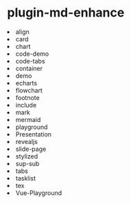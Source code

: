 # plugin-md-enhance

<li><router-link to="/Code/UI/VUE/md-enhance/align.html">align</router-link></li>
<li><router-link to="/Code/UI/VUE/md-enhance/card.html">card</router-link></li>
<li><router-link to="/Code/UI/VUE/md-enhance/chart.html">chart</router-link></li>
<li><router-link to="/Code/UI/VUE/md-enhance/code-demo.html">code-demo</router-link></li>
<li><router-link to="/Code/UI/VUE/md-enhance/code-tabs.html">code-tabs</router-link></li>
<li><router-link to="/Code/UI/VUE/md-enhance/container.html">container</router-link></li>
<li><router-link to="/Code/UI/VUE/md-enhance/demo.html">demo</router-link></li>
<li><router-link to="/Code/UI/VUE/md-enhance/echarts.html">echarts</router-link></li>
<li><router-link to="/Code/UI/VUE/md-enhance/flowchart.html">flowchart</router-link></li>
<li><router-link to="/Code/UI/VUE/md-enhance/footnote.html">footnote</router-link></li>
<li><router-link to="/Code/UI/VUE/md-enhance/include.html">include</router-link></li>
<li><router-link to="/Code/UI/VUE/md-enhance/mark.html">mark</router-link></li>
<li><router-link to="/Code/UI/VUE/md-enhance/mermaid.html">mermaid</router-link></li>
<li><router-link to="/Code/UI/VUE/md-enhance/playground.html">playground</router-link></li>
<li><router-link to="/Code/UI/VUE/md-enhance/Presentation.html">Presentation</router-link></li>
<li><router-link to="/Code/UI/VUE/md-enhance/revealjs.html">revealjs</router-link></li>
<li><router-link to="/Code/UI/VUE/md-enhance/slide-page.html">slide-page</router-link></li>
<li><router-link to="/Code/UI/VUE/md-enhance/stylized.html">stylized</router-link></li>
<li><router-link to="/Code/UI/VUE/md-enhance/sup-sub.html">sup-sub</router-link></li>
<li><router-link to="/Code/UI/VUE/md-enhance/tabs.html">tabs</router-link></li>
<li><router-link to="/Code/UI/VUE/md-enhance/tasklist.html">tasklist</router-link></li>
<li><router-link to="/Code/UI/VUE/md-enhance/tex.html">tex</router-link></li>
<li><router-link to="/Code/UI/VUE/md-enhance/Vue-Playground.html">Vue-Playground</router-link></li>